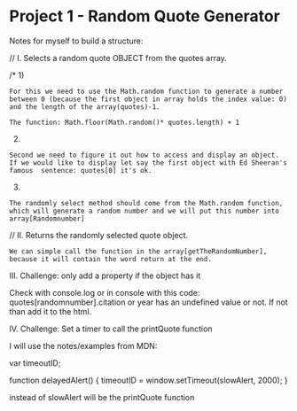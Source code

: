 # Project 1 - Random Quote Generator

Notes for myself to build a structure:

// I. Selects a random quote OBJECT from the quotes array.

/* 1)

    For this we need to use the Math.random function to generate a number
    between 0 (because the first object in array holds the index value: 0) and the length of the array(quotes)-1.

    The function: Math.floor(Math.random()* quotes.length) + 1

   2)

    Second we need to figure it out how to access and display an object.
    If we would like to display let say the first object with Ed Sheeran's famous  sentence: quotes[0] it's ok.

   3)

    The randomly select method should come from the Math.random function, which will generate a random number and we will put this number into array[Randomnumber]


// II. Returns the randomly selected quote object.

    We can simple call the function in the array[getTheRandomNumber], because it will contain the word return at the end.

III. Challenge: only add a property if the object has it

Check with console.log or in console with this code: quotes[randomnumber].citation or year has an undefined  value or not. If not than add it to the html.

IV. Challenge: Set a timer to call the printQuote function

I will use the notes/examples from MDN:

var timeoutID;

function delayedAlert() {
  timeoutID = window.setTimeout(slowAlert, 2000);
}

instead of slowAlert will be the printQuote function

